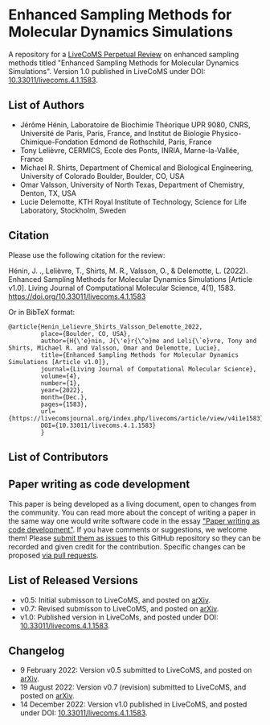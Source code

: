 # Enhanced Sampling Methods for Molecular Dynamics Simulations
A repository for a [LiveCoMS Perpetual Review](https://livecomsjournal.org/index.php/livecoms/catalog/category/reviews) on enhanced sampling methods titled "Enhanced Sampling Methods for Molecular Dynamics Simulations". Version 1.0 published in LiveCoMS under DOI: [10.33011/livecoms.4.1.1583](https://doi.org/10.33011/livecoms.4.1.1583).

## List of Authors
- Jérôme Hénin, Laboratoire de Biochimie Théorique UPR 9080, CNRS, Université de Paris, Paris, France, and Institut de Biologie Physico-Chimique-Fondation Edmond de Rothschild, Paris, France
- Tony Lelièvre, CERMICS, Ecole des Ponts, INRIA, Marne-la-Vallée, France
- Michael R. Shirts, Department of Chemical and Biological Engineering, University of Colorado Boulder, Boulder, CO, USA
- Omar Valsson, University of North Texas, Department of Chemistry, Denton, TX, USA
- Lucie Delemotte, KTH Royal Institute of Technology, Science for Life Laboratory, Stockholm, Sweden

## Citation
Please use the following citation for the review: 

Hénin, J. ., Lelièvre, T., Shirts, M. R., Valsson, O., & Delemotte, L. (2022). Enhanced Sampling Methods for Molecular Dynamics Simulations [Article v1.0]. Living Journal of Computational Molecular Science, 4(1), 1583. https://doi.org/10.33011/livecoms.4.1.1583

Or in BibTeX format:
```
@article{Henin_Lelievre_Shirts_Valsson_Delemotte_2022, 
         place={Boulder, CO, USA}, 
         author={H{\'e}nin, J{\'e}r{\^o}me and Leli{\`e}vre, Tony and Shirts, Michael R. and Valsson, Omar and Delemotte, Lucie}, 
         title={Enhanced Sampling Methods for Molecular Dynamics Simulations [Article v1.0]}, 
         journal={Living Journal of Computational Molecular Science}, 
         volume={4}, 
         number={1}, 
         year={2022}, 
         month={Dec.}, 
         pages={1583},
         url={https://livecomsjournal.org/index.php/livecoms/article/view/v4i1e1583}, 
         DOI={10.33011/livecoms.4.1.1583}
         }
```


## List of Contributors
<!-- We suggest listing contributers in order of addition. -->

## Paper writing as code development
<!-- This discussion is so that people know how to contribute to your document. -->
This paper is being developed as a living document, open to changes from the community. You can read more about the concept of writing a paper in the same way one would write software code in the essay ["Paper writing as code development"](https://livecomsjournal.github.io/about/paper_code/). If you have comments or suggestions, we welcome them! Please [submit them as issues](https://guides.github.com/features/issues/) to this GitHub repository so they can be recorded and given credit for the contribution. Specific changes can be proposed [via pull requests](https://help.github.com/articles/about-pull-requests/).

## List of Released Versions
<!-- update this when you decide to release a version either by preprint or when submitted to LiveCoMS-->
- v0.5: Initial submisson to LiveCoMS, and posted on [arXiv](https://arxiv.org/abs/2202.04164v1).
- v0.7: Revised submisson to LiveCoMS, and posted on [arXiv](https://arxiv.org/abs/2202.04164v2).
- v1.0: Published version in LiveCoMs, and posted under DOI: [10.33011/livecoms.4.1.1583](https://doi.org/10.33011/livecoms.4.1.1583).

## Changelog
<!-- Here, record summaries of important changes. A granular discussion of changes will be kept in GitHub by issue tracking.-->
- 9 February 2022: Version v0.5 submitted to LiveCoMS, and posted on [arXiv](https://arxiv.org/abs/2202.04164v1).
- 19 August 2022: Version v0.7 (revision) submitted to LiveCoMS, and posted on [arXiv](https://arxiv.org/abs/2202.04164v2).
- 14 December 2022: Version v1.0 published in LiveCoMS, and posted under DOI: [10.33011/livecoms.4.1.1583](https://doi.org/10.33011/livecoms.4.1.1583).
